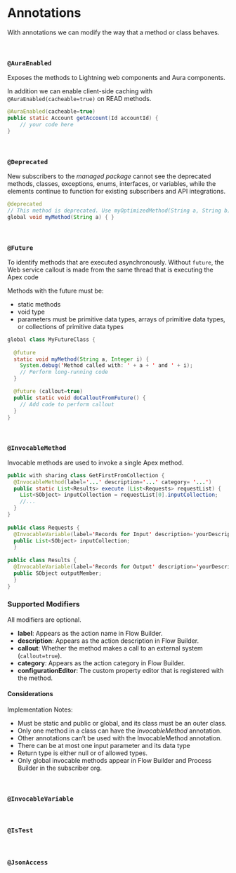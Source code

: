# Annotations

With annotations we can modify the way that a method or class behaves.

<br>

### `@AuraEnabled`

Exposes the methods to Lightning web components and Aura components.

In addition we can enable client-side caching with `@AuraEnabled(cacheable=true)` on READ methods.

```java
@AuraEnabled(cacheable=true)
public static Account getAccount(Id accountId) {
    // your code here
}
```

<br>

### `@Deprecated`

New subscribers to the *managed package* cannot see the deprecated methods, classes, exceptions, enums, interfaces, or variables, while the elements continue to function for existing subscribers and API integrations.

```java
@deprecated
// This method is deprecated. Use myOptimizedMethod(String a, String b) instead.
global void myMethod(String a) { }
```

<br>

### `@Future`

To identify methods that are executed asynchronously. Without `future`, the Web service callout is made from the same thread that is executing the Apex code

Methods with the future must be:

- static methods
- void type
- parameters must be primitive data types, arrays of primitive data types, or collections of primitive data types

```java
global class MyFutureClass {
 
  @future 
  static void myMethod(String a, Integer i) {
    System.debug('Method called with: ' + a + ' and ' + i);
    // Perform long-running code
  }

  @future (callout=true)
  public static void doCalloutFromFuture() {
    // Add code to perform callout
  }
}
```

<br>

### `@InvocableMethod`

Invocable methods are used to invoke a single Apex method.

```java
public with sharing class GetFirstFromCollection {
  @InvocableMethod(label='...' description='...' category= '...')
  public static List<Results> execute (List<Requests> requestList) {
    List<SObject> inputCollection = requestList[0].inputCollection;
    //...  
  }
}
 
public class Requests {
  @InvocableVariable(label='Records for Input' description='yourDescription' required=true)
  public List<SObject> inputCollection;
  }
 
public class Results {
  @InvocableVariable(label='Records for Output' description='yourDescription' required=true)
  public SObject outputMember;
  }
}
```

### Supported Modifiers

All modifiers are optional.

- **label**: Appears as the action name in Flow Builder.
- **description**: Appears as the action description in Flow Builder.
- **callout**: Whether the method makes a call to an external system (`callout=true`).
- **category**: Appears as the action category in Flow Builder.
- **configurationEditor**: The custom property editor that is registered with the method.

#### Considerations

Implementation Notes:

- Must be static and public or global, and its class must be an outer class.
- Only one method in a class can have the *InvocableMethod* annotation.
- Other annotations can’t be used with the InvocableMethod annotation.
- There can be at most one input parameter and its data type 
- Return type is either null or of allowed types.
- Only global invocable methods appear in Flow Builder and Process Builder in the subscriber org.

<br>

### `@InvocableVariable`

<br>

### `@IsTest`

<br>

### `@JsonAccess`

<br>